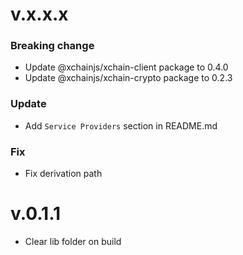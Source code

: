 # v.x.x.x

### Breaking change

- Update @xchainjs/xchain-client package to 0.4.0
- Update @xchainjs/xchain-crypto package to 0.2.3

### Update

- Add `Service Providers` section in README.md

### Fix

- Fix derivation path

# v.0.1.1

- Clear lib folder on build
